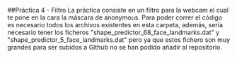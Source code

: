 ##Práctica 4 - Filtro 
La práctica consiste en un filtro para la webcam el cual te pone en la cara la máscara de anonymous. Para poder correr el código es necesario todos los archivos existentes en esta carpeta, además, sería necesario tener los ficheros "shape_predictor_68_face_landmarks.dat" y "shape_predictor_5_face_landmarks.dat" pero ya que estos fichero son muy grandes para ser subidos a Github no se han podido añadir al repositorio.
